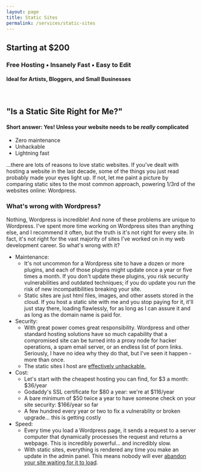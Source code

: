 ```yaml
---
layout: page
title: Static Sites
permalink: /services/static-sites
---
```

## Starting at $200

### Free Hosting • Insanely Fast • Easy to Edit

#### Ideal for Artists, Bloggers, and Small Businesses

<br>

## "Is a Static Site Right for Me?"

#### Short answer: Yes! Unless your website needs to be _really_ complicated

- Zero maintenance
- Unhackable
- Lightning fast

...there are lots of reasons to love static websites. If you've dealt with hosting a website in the last decade, some of the things you just read probably made your eyes light up. If not, let me paint a picture by comparing static sites to the most common approach, powering 1/3rd of the websites online: Wordpress.

### What's wrong with Wordpress?

Nothing, Wordpress is incredible! And none of these problems are unique to Wordpress. I've spent more time working on Wordpress sites than anything else, and I recommend it often, but the truth is it's not right for every site. In fact, it's not right for the vast majority of sites I've worked on in my web development career. So what's wrong with it?

- Maintenance: 
    - It's not uncommon for a Wordpress site to have a dozen or more plugins, and each of those plugins might update once a year or five times a month. If you don't update these plugins, you risk security vulnerabilities and outdated techniques; if you do update you run the risk of new incompatibilities breaking your site.
    - Static sites are just html files, images, and other assets stored in the cloud. If you host a static site with me and you stop paying for it, it'll just stay there, loading flawlessly, for as long as I can assure it and as long as the domain name is paid for.
- Security:
    - With great power comes great responsibility. Wordpress and other standard hosting solutions have so much capability that a compromised site can be turned into a proxy node for hacker operations, a spam email server, or an endless list of porn links. Seriously, I have no idea why they do that, but I've seen it happen - more than once. 
    - The static sites I host are <a href="https://github.com/security" target="blank">effectively unhackable.</a>
- Cost:
    - Let's start with the cheapest hosting you can find, for $3 a month: $36/year
    - Godaddy's SSL certificate for $80 a year: we're at $116/year
    - A bare minimum of $50 twice a year to have someone check on your site security: $166/year so far
    - A few hundred every year or two to fix a vulnerablity or broken upgrade... this is getting costly
- Speed:
    - Every time you load a Wordpress page, it sends a request to a server computer that dynamically processes the request and returns a webpage. This is incredibly powerful... and incredibly slow.
    - With static sites, everything is rendered any time you make an update in the admin panel. This means nobody will ever [abandon your site waiting for it to load](https://blog.kissmetrics.com/wp-content/uploads/2011/04/loading-time.pdf).

 